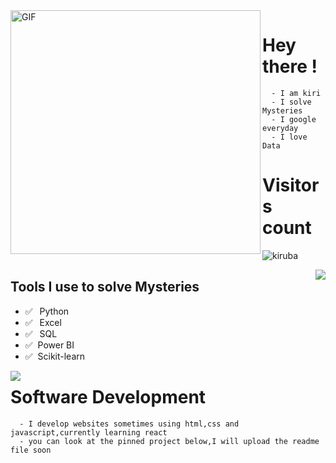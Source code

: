  
 <img align="left" alt="GIF" src="https://community.gamepress.gg/uploads/default/original/3X/0/4/04a0d96f0f27ae916a1cb173bb3f4f1800bf3aa8.gif" width="400" height="390" />



 # Hey there !

      - I am kiri
      - I solve Mysteries 
      - I google everyday 
      - I love Data
      
 # Visitors count   
![kiruba](https://count.getloli.com/get/@:kiri)
      




<img align="right" src="https://github-readme-stats.vercel.app/api/top-langs/?username=kirby123-cmd&layout=compact"/>


## Tools I use to solve Mysteries

 - ✅ ⁠ ⁢⁣⁡⁠ ⁢⁣⁡Python
 - ✅ ⁠ ⁢⁣⁡⁠ ⁢⁣⁡Excel
 - ✅ ⁠ ⁢⁣⁡⁠ SQL
 - ✅ ⁠  Power BI
 - ✅ ⁠  Scikit-learn

<img align="left" src="https://github-readme-stats.vercel.app/api?username=kirby123-cmd&layout=compact&show_icons=true&icon_color=0366d6&text_color=24292e&bg_color=ffffff&hide_title=true" />


 # Software Development

      - I develop websites sometimes using html,css and javascript,currently learning react
      - you can look at the pinned project below,I will upload the readme file soon
                    
                                               
